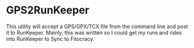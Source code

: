 GPS2RunKeeper
=============

This utility will accept a GPS/GPX/TCX file from the command line and post it to RunKeeper. Mainly, this was written so I could get my runs and rides into RunKeeper to Sync to Fitocracy.
